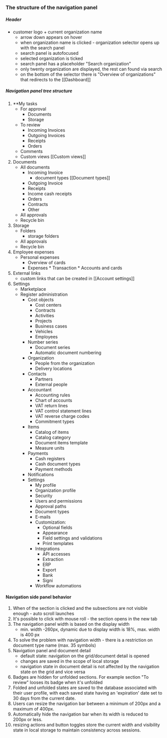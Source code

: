 
### The structure of the navigation panel

##### Header

* customer logo + current organization name
	* arrow down appears on hover
	* when organization name is clicked - organization selector opens up with the search panel 
	* search panel is autofocused
	* selected organization is ticked 
	* search panel has a placeholder "Search organization"
	* only twenty organization are displayed, the rest can found via search
	* on the bottom of the selector there is "Overview of organizations" that redirects to the [[Dashboard]]

##### Navigation panel tree structure


1. **My tasks
	* For approval
		* Documents
		* Storage
	* To review
		* Incoming Invoices
		* Outgoing Invoices
		* Receipts
		* Orders
	* Comments
	* Custom views [[Custom views]]
2. Documents
	* All documents
		* Incoming Invoice
			* document types [[Document types]]
		* Outgoing Invoice
		* Receipts
		* Income cash receipts
		* Orders
		* Contracts
		* Other
	* All approvals
	* Recycle bin
3. Storage
	* Folders
		* storage folders
	* All approvals
	* Recycle bin
  4. Employee expenses
	  * Personal expenses
		  * Overview of cards
		  * Expenses
	* Transaction
	* Accounts and cards
5. External links
	* custom links that can be created in [[Account settings]]
6. Settings
	* Marketplace
	* Register administration
		* Cost objects
			* Cost centers
			* Contracts
			* Activities
			* Projects
			* Business cases
			* Vehicles
			* Employees
		* Number series
			* Document series
			* Automatic document numbering
		* Organization
			* People from the organization
			* Delivery locations
		* Contacts
			* Partners
			* External people
		* Accountant
			* Accounting rules
			* Chart of accounts
			* VAT return lines
			* VAT control statement lines
			* VAT reverse charge codes
			* Commitment types
		* Items
			* Catalog of items
			* Catalog category
			* Document items template
			* Measure units
		* Payments
			* Cash registers
			* Cash document types
			* Payment methods
		* Notifications
		* Settings
			* My profile
			* Organization profile
			* Security
			* Users and permissions
			* Approval paths
			* Document types
			* E-mails
			* Customization:
				* Optional fields
				* Appearance
				* Field settings and validations
				* Print templates
			* Integrations
				* API accesses
				* Extraction
				* ERP
				* Export
				* Bank
				* Signi
			* Workflow automations



#### Navigation side panel behavior

1. When of the section is clicked and the subsections are not visible enough - auto scroll launches 
2. It's possible to click with mouse roll - the section opens in the new tab
3. The navigation panel width is based on the display width
	* min. width -260px, dynamic due to display width is 18%, max. width is 400 px
4. To solve the problem with navigation width - there is a restriction on document type name (max. 35 symbols)
5. Navigation panel and document detail
	* default state: navigation on the grid/document detail is opened
	- changes are saved in the scope of local storage
	- navigation state in document detail is not affected by the navigation state on the grid and vice versa
6. Badges are hidden for unfolded sections. For example section "To review" looses its badge when it's unfolded
7. Folded and unfolded states are saved to the database associated with their user profile, with each saved state having an 'expiration' date set to 30 days from the current date.
8. Users can resize the navigation bar between a minimum of 200px and a maximum of 400px.
9. Automatically hide the navigation bar when its width is reduced to 200px or less.
10. resizing actions and button toggles store the current width and visibility state in local storage to maintain consistency across sessions.

